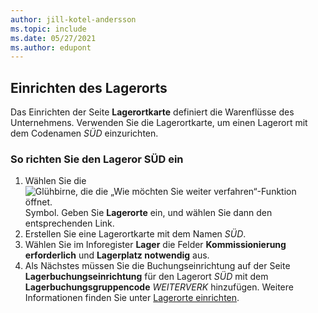 ```yaml
---
author: jill-kotel-andersson
ms.topic: include
ms.date: 05/27/2021
ms.author: edupont
---
```

## Einrichten des Lagerorts

Das Einrichten der Seite **Lagerortkarte** definiert die Warenflüsse des Unternehmens. Verwenden Sie die Lagerortkarte, um einen Lagerort mit dem Codenamen *SÜD* einzurichten.

### So richten Sie den Lageror SÜD ein

1. Wählen Sie die ![Glühbirne, die die „Wie möchten Sie weiter verfahren“-Funktion öffnet.](../media/ui-search/search_small.png "Tell me-Funktion") Symbol. Geben Sie **Lagerorte** ein, und wählen Sie dann den entsprechenden Link.  
2. Erstellen Sie eine Lagerortkarte mit dem Namen *SÜD*.  
3. Wählen Sie im Inforegister **Lager** die Felder **Kommissionierung erforderlich** und **Lagerplatz notwendig** aus.
4. Als Nächstes müssen Sie die Buchungseinrichtung auf der Seite **Lagerbuchungseinrichtung** für den Lagerort *SÜD* mit dem **Lagerbuchungsgruppencode** *WEITERVERK* hinzufügen. Weitere Informationen finden Sie unter [Lagerorte einrichten](../inventory-how-setup-locations.md).

